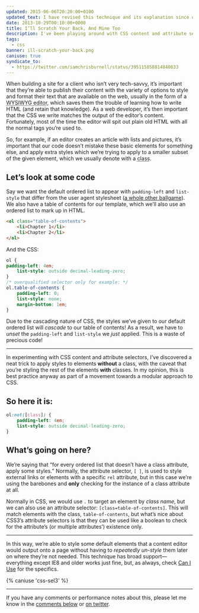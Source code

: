 ```yaml
---
updated: 2015-06-06T20:20:00+0100
updated_text: I have revised this technique and its explanation since originally penning this article. You can jump to the updated article, <a href="https://chrisburnell.com/article/backscratching-revisited">Backscratching Revisited</a>, or continue reading.
date: 2013-10-29T00:10:00+0000
title: I’ll Scratch Your Back, And Mine Too
description: I've been playing around with CSS content and attribute selectors recently, and came across a useful trick for styling default elements.
tags:
  - css
banner: ill-scratch-your-back.png
caniuse: true
syndicate_to:
  - https://twitter.com/iamchrisburnell/status/395115858814840833
---
```


When building a site for a client who isn’t very tech-savvy, it’s important that they’re able to publish their content with the variety of options to style and format their text that are available on the web, usually in the form of a <abbr title="What You See Is What You Get">WYSIWYG editor</abbr>, which saves them the trouble of learning how to write HTML (and retain that knowledge). As a web developer, it’s then important that the CSS we write matches the output of the editor’s content. Fortunately, most of the time the editor will spit out plain old HTML with all the normal tags you’re used to.

So, for example, if an editor creates an article with lists and pictures, it’s important that our code doesn’t mistake these basic elements for something else, and apply extra styles which we’re trying to apply to a smaller subset of the given element, which we usually denote with a <abbr title="A class is a label which is assigned to element(s) to distinguish it from like elements.">class</abbr>.

<h2 id="lets-look-at-some-code">Let’s look at some code</h2>

Say we want the default ordered list to appear with `padding-left` and `list-style` that differ from the user agent stylesheet ([a whole other ballgame](https://necolas.github.io/normalize.css/ "Normalize.css")). We also have a table of contents for our template, which we’ll also use an ordered list to mark up in HTML.

```html
<ol class="table-of-contents">
    <li>Chapter 1</li>
    <li>Chapter 2</li>
</ol>
```

And the CSS:

```css
ol {
padding-left: 4em;
    list-style: outside decimal-leading-zero;
}
/* overqualified selector only for example: */
ol.table-of-contents {
    padding-left: 0;
    list-style: none;
    margin-bottom: 1em;
}
```

Due to the cascading nature of CSS, the styles we’ve given to our default ordered list will *cascade* to our table of contents! As a result, we have to *unset* the `padding-left` and `list-style` we *just* applied. This is a waste of precious code!

--------

In experimenting with CSS content and attribute selectors, I’ve discovered a neat trick to apply styles to elements **without** a class, with the caveat that you’re styling the rest of the elements **with** classes. In my opinion, this is best practice anyway as part of a movement towards a modular approach to CSS.

<h2 id="here-it-is">So here it is:</h2>

```css
ol:not([class]) {
    padding-left: 4em;
    list-style: outside decimal-leading-zero;
}
```

## What’s going on here?

We’re saying that <q>for every ordered list that doesn’t have a class attribute, apply some styles.</q> Normally, the attribute selector, `[ ]`, is used to style external links or elements with a specific `rel` attribute, but in this case we’re using the barebones and **only** checking for the instance of a class attribute at all.

Normally in CSS, we would use `.` to target an element by *class name*, but we can also use an attribute selector: `[class=table-of-contents]`. This will match elements with the class, `table-of-contents`, but what’s nice about CSS3’s attribute selectors is that they can be used like a boolean to check for the attribute’s (or multiple attributes’) existence only.

--------

In this way, we’re able to style some default elements that a content editor would output onto a page without having to *repeatedly un-style* them later on where they’re not needed. This technique has broad support—everything except IE8 and older works just fine, but, as always, check [Can I Use](http://caniuse.com/#search=css-sel3 "Can I Use - CSS3 selectors") for the specifics.

{% caniuse 'css-sel3' %}

--------

If you have any comments or performance notes about this, please let me know in the [comments below](#webmentions) or [on twitter](https://twitter.com/iamchrisburnell).

